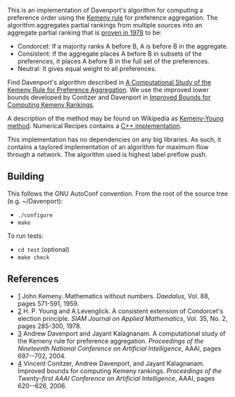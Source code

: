 This is an implementation of Davenport's algorithm for computing
a preference order using the [Kemeny rule][kemeny]
for preference aggregation.
The algorithm aggregates partial rankings from multiple sources into an
aggregate partial ranking that is [proven in 1978][young] to be:
- Condorcet: If a majority ranks A before B, A is before B in the aggregate.
- Consistent: If the aggregate places A before B in subsets of the
preferences, it places A before B in the full set of the preferences.
- Neutral: It gives equal weight to all preferences.

Find Davenport's algorithm described in
[A Computational Study of the Kemeny Rule for Preference Aggregation][davenport].
We use the improved lower bounds developed by Conitzer and Davenport in
[Improved Bounds for Computing Kemeny Rankings][bounds].

A description of the method may be found on Wikipedia
as [Kemeny-Young method][kym]. Numerical Recipes contains a
[C++ implementation][kycpp].

This implementation has no dependencies on any big libraries.
As such, it contains a taylored
implementation of an algorithm for maximum flow through a network.
The algorithm used is highest label preflow push.

## Building

This follows the GNU AutoConf convention. From the root of the source tree
(e.g. ~/Davenport):
- `./configure`
- `make`

To run tests:
- `cd test` (optional)
- `make check`

## References
- [1][kemeny] John Kemeny. Mathematics without numbers.
_Daedalus_, Vol. 88, pages 571-591, 1959.
- [2][young] H. P. Young and A Levenglick.
A consistent extension of Condorcet's election principle.
_SIAM Journal on Applied Mathematics_, Vol. 35, No. 2, pages 285-300, 1978.
- [3][davenport] Andrew Davenport and Jayant Kalagnanam.
A computational study of the Kemeny rule for preference aggregation.
_Proceedings of the Nineteenth National Conference on Artificial Intelligence_,
AAAI, pages 697--702, 2004.
- [4][bounds] Vincent Conitzer, Andrew Davenport, and Jayant Kalagnanam.
Improved bounds for computing Kemeny rankings.
_Proceedings of the Twenty-first AAAI Conference on Artificial Intelligence_,
AAAI, pages 620--626, 2006.

[kemeny]:https://www.jstor.org/stable/20026529
[young]: https://doi.org/10.1137/0135023
[kym]: https://en.wikipedia.org/wiki/Kemeny%E2%80%93Young_method
[kycpp]: http://numerical.recipes/whp/ky/kemenyyoung.html
[davenport]: https://aaai.org/Library/AAAI/2004/aaai04-110.php
[bounds]: https://aaai.org/Library/AAAI/2006/aaai06-099.php
